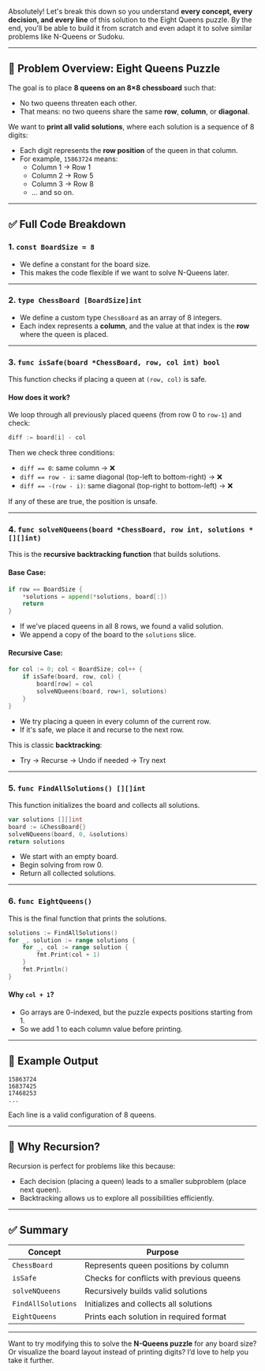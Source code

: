 Absolutely! Let's break this down so you understand **every concept, every decision, and every line** of this solution to the Eight Queens puzzle. By the end, you'll be able to build it from scratch and even adapt it to solve similar problems like N-Queens or Sudoku.

---

## 🧠 Problem Overview: Eight Queens Puzzle

The goal is to place **8 queens on an 8×8 chessboard** such that:

- No two queens threaten each other.
- That means: no two queens share the same **row**, **column**, or **diagonal**.

We want to **print all valid solutions**, where each solution is a sequence of 8 digits:
- Each digit represents the **row position** of the queen in that column.
- For example, `15863724` means:
  - Column 1 → Row 1
  - Column 2 → Row 5
  - Column 3 → Row 8
  - … and so on.

---

## ✅ Full Code Breakdown

### 1. `const BoardSize = 8`

- We define a constant for the board size.
- This makes the code flexible if we want to solve N-Queens later.

---

### 2. `type ChessBoard [BoardSize]int`

- We define a custom type `ChessBoard` as an array of 8 integers.
- Each index represents a **column**, and the value at that index is the **row** where the queen is placed.

---

### 3. `func isSafe(board *ChessBoard, row, col int) bool`

This function checks if placing a queen at `(row, col)` is safe.

#### How does it work?

We loop through all previously placed queens (from row 0 to `row-1`) and check:

```go
diff := board[i] - col
```

Then we check three conditions:

- `diff == 0`: same column → ❌
- `diff == row - i`: same diagonal (top-left to bottom-right) → ❌
- `diff == -(row - i)`: same diagonal (top-right to bottom-left) → ❌

If any of these are true, the position is unsafe.

---

### 4. `func solveNQueens(board *ChessBoard, row int, solutions *[][]int)`

This is the **recursive backtracking function** that builds solutions.

#### Base Case:
```go
if row == BoardSize {
    *solutions = append(*solutions, board[:])
    return
}
```

- If we've placed queens in all 8 rows, we found a valid solution.
- We append a copy of the board to the `solutions` slice.

#### Recursive Case:
```go
for col := 0; col < BoardSize; col++ {
    if isSafe(board, row, col) {
        board[row] = col
        solveNQueens(board, row+1, solutions)
    }
}
```

- We try placing a queen in every column of the current row.
- If it's safe, we place it and recurse to the next row.

This is classic **backtracking**:
- Try → Recurse → Undo if needed → Try next

---

### 5. `func FindAllSolutions() [][]int`

This function initializes the board and collects all solutions.

```go
var solutions [][]int
board := &ChessBoard{}
solveNQueens(board, 0, &solutions)
return solutions
```

- We start with an empty board.
- Begin solving from row 0.
- Return all collected solutions.

---

### 6. `func EightQueens()`

This is the final function that prints the solutions.

```go
solutions := FindAllSolutions()
for _, solution := range solutions {
    for _, col := range solution {
        fmt.Print(col + 1)
    }
    fmt.Println()
}
```

#### Why `col + 1`?

- Go arrays are 0-indexed, but the puzzle expects positions starting from 1.
- So we add 1 to each column value before printing.

---

## 🧪 Example Output

```
15863724
16837425
17468253
...
```

Each line is a valid configuration of 8 queens.

---

## 🔁 Why Recursion?

Recursion is perfect for problems like this because:

- Each decision (placing a queen) leads to a smaller subproblem (place next queen).
- Backtracking allows us to explore all possibilities efficiently.

---

## ✅ Summary

| Concept | Purpose |
|--------|---------|
| `ChessBoard` | Represents queen positions by column |
| `isSafe` | Checks for conflicts with previous queens |
| `solveNQueens` | Recursively builds valid solutions |
| `FindAllSolutions` | Initializes and collects all solutions |
| `EightQueens` | Prints each solution in required format |

---

Want to try modifying this to solve the **N-Queens puzzle** for any board size? Or visualize the board layout instead of printing digits? I’d love to help you take it further.
